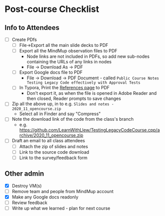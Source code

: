 # Post-course Checklist

## Info to Attendees

* [ ] Create PDfs
    * [ ] File->Export all the main slide decks to PDF
    * [ ] Export all the MindMup observation files to PDF
        * Node links are not included in PDFs, so add new sub-nodes containing the URLs of any links in nodes
        * File  -> Download As -> PDF
    * [ ] Export Google docs file to PDF
        * File -> Download -> PDF Document  - called `Public Course Notes Testing Legacy Code effectively with Approval Tests`
    * [ ] In Typora, Print the [References page](https://github.com/claremacrae/talks/blob/main/Workshop_Testing_Legacy_Code_Effectively_with_Approval_Tests.md) to PDF
        * Don't export it, as when the file is opened in Adobe Reader and then closed, Reader prompts to save changes
* [ ] Zip all the above up, in to e.g. `Slides and notes - 2020_11_opencourse.zip`
    * Select all in Finder and say "Compress"
* [ ] Note the download link of the code from the class's branch
    * e.g. https://github.com/LearnWithLlew/TestingLegacyCodeCourse.cpp/archive/2020_11_opencourse.zip
* [ ] Draft an email to all class attendees
    * [ ] Attach the zip of slides and notes
    * [ ] Link to the source code download
    * [ ] Link to the survey/feedback form

## Other admin

* [x] Destroy VM(s)
* [ ] Remove team and people from MindMup account
* [x] Make any Google docs readonly
* [ ] Review feedback
* [ ] Write up what we learned - plan for next course
